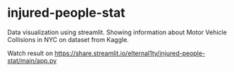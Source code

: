 # injured-people-stat
 Data visualization using streamlit. Showing information about Motor Vehicle Collisions in NYC on dataset from Kaggle.
 
Watch result on https://share.streamlit.io/elternal1ty/injured-people-stat/main/app.py
